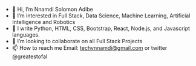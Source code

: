 - 👋 Hi, I’m Nnamdi Solomon Adibe
- 👀 I’m interested in Full Stack, Data Science, Machine Learning, Artificial Intelligence and Robotics
- 🌱 I write Python, HTML, CSS, Bootstrap, React, Node.js, and Javascript languages. 
- 💞️ I’m looking to collaborate on all Full Stack Projects
- 📫 How to reach me Email: techynnamdi@gmail.com or twitter @greatestofal

<!---
greatestofal/greatestofal is a ✨ special ✨ repository because its `README.md` (this file) appears on your GitHub profile.
You can click the Preview link to take a look at your changes.
--->
